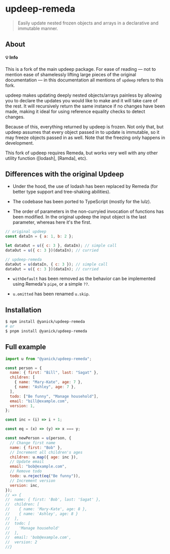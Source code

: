 # updeep-remeda

> Easily update nested frozen objects and arrays in a declarative and immutable
> manner.

## About

<div class="info">
<h4>💡 Info</h4>

This is a fork of the main updeep package. For ease of reading &mdash; not to
mention ease of shamelessly lifting large pieces of the original
documentation &mdash; in this documentation all mentions of `updeep` refers to this
fork.

</div>

updeep makes updating deeply nested objects/arrays painless by allowing you to
declare the updates you would like to make and it will take care of the rest. It
will recursively return the same instance if no changes have been made, making
it ideal for using reference equality checks to detect changes.

Because of this, everything returned by updeep is frozen. Not only that, but
updeep assumes that every object passed in to update is immutable, so it may
freeze objects passed in as well. Note that the freezing only happens in
development.

This fork of updeep requires Remeda, but works very well with any other utility function ([lodash], [Ramda], etc).

## Differences with the original Updeep

- Under the hood, the use of lodash has
  been replaced by Remeda (for better type support and tree-shaking abilities).

- The codebase has been ported to TypeScript (mostly for the lulz).

- The order of parameters in the non-curryied invocation of functions has been modified. In the original updeep the input object is the last parameter, whereas here it's the first.

```js
// original updeep
const dataIn = { a: 1, b: 2 };

let dataOut = u({ c: 3 }, dataIn); // simple call
dataOut = u({ c: 3 })(dataIn); // curried

// updeep-remeda
dataOut = u(dataIn, { c: 3 }); // simple call
dataOut = u({ c: 3 })(dataIn); // curried
```

- `withDefault` has been removed as the behavior can be implemented using
  Remeda's `pipe`, or a simple `??`.

- `u.omitted` has been renamed `u.skip`.

## Installation

```bash
$ npm install @yanick/updeep-remeda
# or
$ pnpm install @yanick/updeep-remeda
```

## Full example

```js
import u from "@yanick/updeep-remeda";

const person = {
  name: { first: "Bill", last: "Sagat" },
  children: [
    { name: "Mary-Kate", age: 7 },
    { name: "Ashley", age: 7 },
  ],
  todo: ["Be funny", "Manage household"],
  email: "bill@example.com",
  version: 1,
};

const inc = (i) => i + 1;

const eq = (x) => (y) => x === y;

const newPerson = u(person, {
  // Change first name
  name: { first: "Bob" },
  // Increment all children's ages
  children: u.map({ age: inc }),
  // Update email
  email: "bob@example.com",
  // Remove todo
  todo: u.reject(eq("Be funny")),
  // Increment version
  version: inc,
});
// => {
//  name: { first: 'Bob', last: 'Sagat' },
//  children: [
//    { name: 'Mary-Kate', age: 8 },
//    { name: 'Ashley', age: 8 }
//  ],
//  todo: [
//    'Manage household'
//  ],
//  email: 'bob@example.com',
//  version: 2
//}
```
